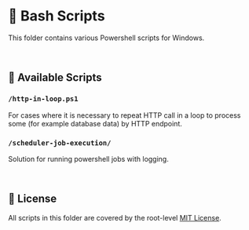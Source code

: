 # 🐚 Bash Scripts

This folder contains various Powershell scripts for Windows.

&nbsp;

## 📜 Available Scripts

### `/http-in-loop.ps1`
For cases where it is necessary to repeat HTTP call in a loop to process some (for example database data) by HTTP endpoint.

### `/scheduler-job-execution/`
Solution for running powershell jobs with logging.


&nbsp;

## 📄 License
All scripts in this folder are covered by the root-level [MIT License](../LICENSE).
